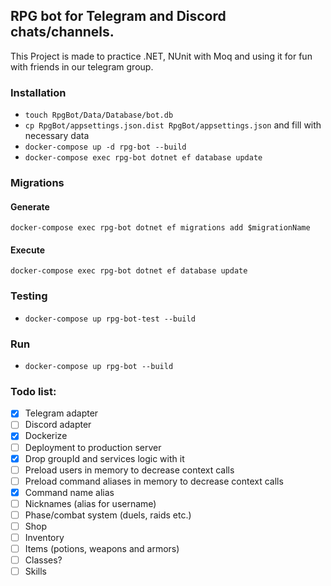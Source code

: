 ﻿## RPG bot for Telegram and Discord chats/channels.

This Project is made to practice .NET, NUnit with Moq and using it for fun with friends in our telegram group.

### Installation

- `touch RpgBot/Data/Database/bot.db`
- `cp RpgBot/appsettings.json.dist RpgBot/appsettings.json` and fill with necessary data
- `docker-compose up -d rpg-bot --build`
- `docker-compose exec rpg-bot dotnet ef database update`

### Migrations

#### Generate

`docker-compose exec rpg-bot dotnet ef migrations add $migrationName`

#### Execute

`docker-compose exec rpg-bot dotnet ef database update`

### Testing

- `docker-compose up rpg-bot-test --build`

### Run

- `docker-compose up rpg-bot --build`

### Todo list:

- [x] Telegram adapter
- [ ] Discord adapter
- [x] Dockerize
- [ ] Deployment to production server
- [x] Drop groupId and services logic with it
- [ ] Preload users in memory to decrease context calls
- [ ] Preload command aliases in memory to decrease context calls
- [x] Command name alias
- [ ] Nicknames (alias for username)
- [ ] Phase/combat system (duels, raids etc.)
- [ ] Shop
- [ ] Inventory
- [ ] Items (potions, weapons and armors)
- [ ] Classes?
- [ ] Skills
